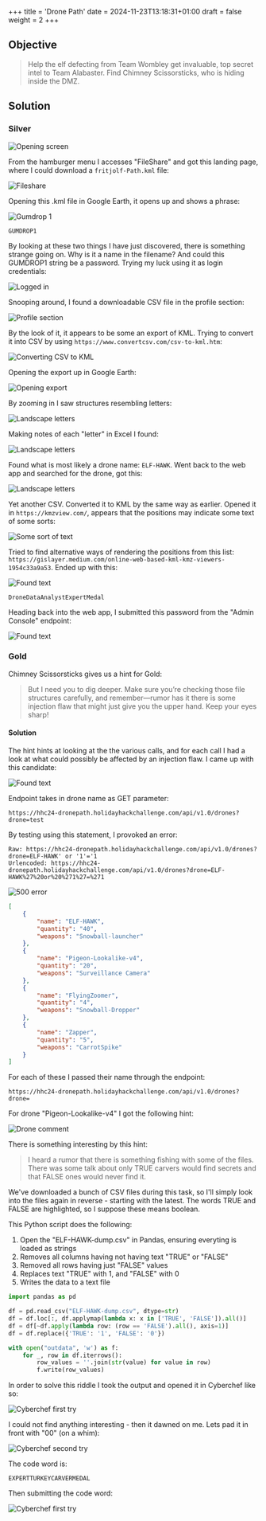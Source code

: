 +++
title = 'Drone Path'
date = 2024-11-23T13:18:31+01:00
draft = false
weight = 2
+++

## Objective

> Help the elf defecting from Team Wombley get invaluable, top secret intel to Team Alabaster. Find Chimney Scissorsticks, who is hiding inside the DMZ.

## Solution

### Silver

![Opening screen](/images/act2/act2-drone-path-1.png)

From the hamburger menu I accesses "FileShare" and got this landing page, where I could download a ```fritjolf-Path.kml``` file: 

![Fileshare](/images/act2/act2-drone-path-2.png)

Opening this .kml file in Google Earth, it opens up and shows a phrase: 

![Gumdrop 1](/images/act2/act2-drone-path-3.png)

```
GUMDROP1
```

By looking at these two things I have just discovered, there is something strange going on. Why is it a name in the filename? And could this GUMDROP1 string be a password. Trying my luck using it as login credentials: 

![Logged in](/images/act2/act2-drone-path-4.png)

Snooping around, I found a downloadable CSV file in the profile section:

![Profile section](/images/act2/act2-drone-path-5.png)

By the look of it, it appears to be some an export of KML. Trying to convert it into CSV by using ```https://www.convertcsv.com/csv-to-kml.htm```:

![Converting CSV to KML](/images/act2/act2-drone-path-6.png)

Opening the export up in Google Earth:

![Opening export](/images/act2/act2-drone-path-7.png)

By zooming in I saw structures resembling letters: 

![Landscape letters](/images/act2/act2-drone-path-8.png)

Making notes of each "letter" in Excel I found: 

![Landscape letters](/images/act2/act2-drone-path-9.png)

Found what is most likely a drone name: ```ELF-HAWK```. Went back to the web app and searched for the drone, got this:

![Landscape letters](/images/act2/act2-drone-path-10.png)

Yet another CSV. Converted it to KML by the same way as earlier. Opened it in ```https://kmzview.com/```, appears that the positions may indicate some text of some sorts: 

![Some sort of text](/images/act2/act2-drone-path-11.png)

Tried to find alternative ways of rendering the positions from this list: ```https://gislayer.medium.com/online-web-based-kml-kmz-viewers-1954c33a9a53```. Ended up with this: 

![Found text](/images/act2/act2-drone-path-12.png)

```
DroneDataAnalystExpertMedal
```

Heading back into the web app, I submitted this password from the "Admin Console" endpoint:

![Found text](/images/act2/act2-drone-path-13.png)

### Gold

Chimney Scissorsticks gives us a hint for Gold: 

> But I need you to dig deeper. Make sure you’re checking those file structures carefully, and remember—rumor has it there is some injection flaw that might just give you the upper hand. Keep your eyes sharp!

#### Solution

The hint hints at looking at the the various calls, and for each call I had a look at what could possibly be affected by an injection flaw. I came up with this candidate:

![Found text](/images/act2-drone-path-gold-1.png)

Endpoint takes in drone name as GET parameter:

```
https://hhc24-dronepath.holidayhackchallenge.com/api/v1.0/drones?drone=test
```

By testing using this statement, I provoked an error: 

```
Raw: https://hhc24-dronepath.holidayhackchallenge.com/api/v1.0/drones?drone=ELF-HAWK' or '1'='1
Urlencoded: https://hhc24-dronepath.holidayhackchallenge.com/api/v1.0/drones?drone=ELF-HAWK%27%20or%20%271%27=%271
```

![500 error](/images/act2-drone-path-gold-2.png)

```json
[
    {
        "name": "ELF-HAWK",
        "quantity": "40",
        "weapons": "Snowball-launcher"
    },
    {
        "name": "Pigeon-Lookalike-v4",
        "quantity": "20",
        "weapons": "Surveillance Camera"
    },
    {
        "name": "FlyingZoomer",
        "quantity": "4",
        "weapons": "Snowball-Dropper"
    },
    {
        "name": "Zapper",
        "quantity": "5",
        "weapons": "CarrotSpike"
    }
]
```

For each of these I passed their name through the endpoint: 

```
https://hhc24-dronepath.holidayhackchallenge.com/api/v1.0/drones?drone=
```

For drone "Pigeon-Lookalike-v4" I got the following hint: 

![Drone comment](/images/act2-drone-path-gold-3.png)

There is something interesting by this hint: 

> I heard a rumor that there is something fishing with some of the files. There was some talk about only TRUE carvers would find secrets and that FALSE ones would never find it.

We've downloaded a bunch of CSV files during this task, so I'll simply look into the files again in reverse - starting with the latest. The words TRUE and FALSE are highlighted, so I suppose these means boolean.

This Python script does the following:

1. Open the "ELF-HAWK-dump.csv" in Pandas, ensuring everyting is loaded as strings
2. Removes all columns having not having text "TRUE" or "FALSE"
3. Removed all rows having just "FALSE" values
4. Replaces text "TRUE" with 1, and "FALSE" with 0
5. Writes the data to a text file

```python
import pandas as pd

df = pd.read_csv("ELF-HAWK-dump.csv", dtype=str)
df = df.loc[:, df.applymap(lambda x: x in ['TRUE', 'FALSE']).all()]
df = df[~df.apply(lambda row: (row == 'FALSE').all(), axis=1)]
df = df.replace({'TRUE': '1', 'FALSE': '0'})

with open("outdata", 'w') as f:
    for _, row in df.iterrows():
        row_values = ''.join(str(value) for value in row)
        f.write(row_values)
```

In order to solve this riddle I took the output and opened it in Cyberchef like so: 

![Cyberchef first try](/images/act2-drone-path-gold-4.png)

I could not find anything interesting - then it dawned on me. Lets pad it in front with "00" (on a whim):

![Cyberchef second try](/images/act2-drone-path-gold-5.png)

The code word is: 

```
EXPERTTURKEYCARVERMEDAL
```

Then submitting the code word:

![Cyberchef first try](/images/act2-drone-path-gold-6.png)